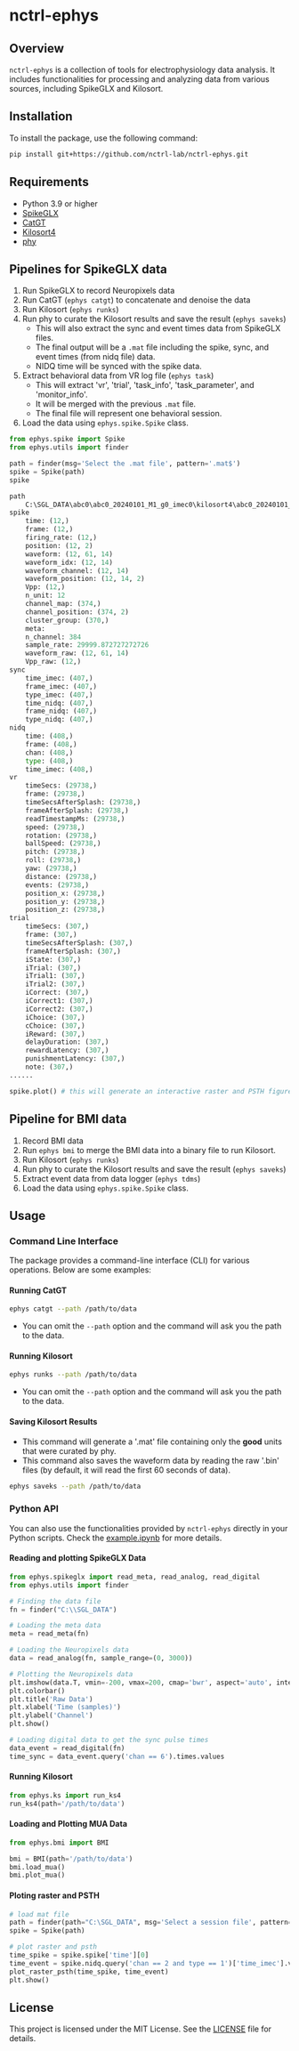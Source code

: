 # nctrl-ephys

## Overview
`nctrl-ephys` is a collection of tools for electrophysiology data analysis. It includes functionalities for processing and analyzing data from various sources, including SpikeGLX and Kilosort.

## Installation
To install the package, use the following command:
```bash
pip install git+https://github.com/nctrl-lab/nctrl-ephys.git
```

## Requirements
- Python 3.9 or higher
- [SpikeGLX](https://billkarsh.github.io/SpikeGLX/)
- [CatGT](https://billkarsh.github.io/SpikeGLX/#catgt)
- [Kilosort4](https://github.com/Mouseland/Kilosort)
- [phy](https://github.com/cortex-lab/phy)

## Pipelines for SpikeGLX data
1. Run SpikeGLX to record Neuropixels data
2. Run CatGT (`ephys catgt`) to concatenate and denoise the data
3. Run Kilosort (`ephys runks`)
4. Run phy to curate the Kilosort results and save the result (`ephys saveks`)
    - This will also extract the sync and event times data from SpikeGLX files.
    - The final output will be a `.mat` file including the spike, sync, and event times (from nidq file) data.
    - NIDQ time will be synced with the spike data.
5. Extract behavioral data from VR log file (`ephys task`)
    - This will extract 'vr', 'trial', 'task_info', 'task_parameter', and 'monitor_info'.
    - It will be merged with the previous `.mat` file.
    - The final file will represent one behavioral session.
6. Load the data using `ephys.spike.Spike` class.
```python
from ephys.spike import Spike
from ephys.utils import finder

path = finder(msg='Select the .mat file', pattern='.mat$')
spike = Spike(path)
spike
```

```python
path
    C:\SGL_DATA\abc0\abc0_20240101_M1_g0_imec0\kilosort4\abc0_20240101_M1_g0_imec0_data.mat
spike
    time: (12,)
    frame: (12,)
    firing_rate: (12,)
    position: (12, 2)
    waveform: (12, 61, 14)
    waveform_idx: (12, 14)
    waveform_channel: (12, 14)
    waveform_position: (12, 14, 2)
    Vpp: (12,)
    n_unit: 12
    channel_map: (374,)
    channel_position: (374, 2)
    cluster_group: (370,)
    meta:
    n_channel: 384
    sample_rate: 29999.872727272726
    waveform_raw: (12, 61, 14)
    Vpp_raw: (12,)
sync
    time_imec: (407,)
    frame_imec: (407,)
    type_imec: (407,)
    time_nidq: (407,)
    frame_nidq: (407,)
    type_nidq: (407,)
nidq
    time: (408,)
    frame: (408,)
    chan: (408,)
    type: (408,)
    time_imec: (408,)
vr
    timeSecs: (29738,)
    frame: (29738,)
    timeSecsAfterSplash: (29738,)
    frameAfterSplash: (29738,)
    readTimestampMs: (29738,)
    speed: (29738,)
    rotation: (29738,)
    ballSpeed: (29738,)
    pitch: (29738,)
    roll: (29738,)
    yaw: (29738,)
    distance: (29738,)
    events: (29738,)
    position_x: (29738,)
    position_y: (29738,)
    position_z: (29738,)
trial
    timeSecs: (307,)
    frame: (307,)
    timeSecsAfterSplash: (307,)
    frameAfterSplash: (307,)
    iState: (307,)
    iTrial: (307,)
    iTrial1: (307,)
    iTrial2: (307,)
    iCorrect: (307,)
    iCorrect1: (307,)
    iCorrect2: (307,)
    iChoice: (307,)
    cChoice: (307,)
    iReward: (307,)
    delayDuration: (307,)
    rewardLatency: (307,)
    punishmentLatency: (307,)
    note: (307,)
......
```

```python
spike.plot() # this will generate an interactive raster and PSTH figure to browse the data.
```

## Pipeline for BMI data
1. Record BMI data
2. Run `ephys bmi` to merge the BMI data into a binary file to run Kilosort.
3. Run Kilosort (`ephys runks`)
4. Run phy to curate the Kilosort results and save the result (`ephys saveks`)
5. Extract event data from data logger (`ephys tdms`)
6. Load the data using `ephys.spike.Spike` class.


## Usage
### Command Line Interface
The package provides a command-line interface (CLI) for various operations. Below are some examples:

#### Running CatGT
```bash
ephys catgt --path /path/to/data
```
- You can omit the `--path` option and the command will ask you the path to the data.

#### Running Kilosort
```bash
ephys runks --path /path/to/data
```
- You can omit the `--path` option and the command will ask you the path to the data.

#### Saving Kilosort Results
- This command will generate a '.mat' file containing only the **good** units that were curated by phy.
- This command also saves the waveform data by reading the raw '.bin' files (by default, it will read the first 60 seconds of data).

```bash
ephys saveks --path /path/to/data
```

### Python API
You can also use the functionalities provided by `nctrl-ephys` directly in your Python scripts. Check the [example.ipynb](notebooks/example.ipynb) for more details.

#### Reading and plotting SpikeGLX Data
```python
from ephys.spikeglx import read_meta, read_analog, read_digital
from ephys.utils import finder

# Finding the data file
fn = finder("C:\\SGL_DATA")

# Loading the meta data
meta = read_meta(fn)

# Loading the Neuropixels data
data = read_analog(fn, sample_range=(0, 3000))

# Plotting the Neuropixels data
plt.imshow(data.T, vmin=-200, vmax=200, cmap='bwr', aspect='auto', interpolation='none')
plt.colorbar()
plt.title('Raw Data')
plt.xlabel('Time (samples)')
plt.ylabel('Channel')
plt.show()

# Loading digital data to get the sync pulse times
data_event = read_digital(fn)
time_sync = data_event.query('chan == 6').times.values
```

#### Running Kilosort
```python
from ephys.ks import run_ks4
run_ks4(path='/path/to/data')
```

#### Loading and Plotting MUA Data
```python
from ephys.bmi import BMI

bmi = BMI(path='/path/to/data')
bmi.load_mua()
bmi.plot_mua()
```

#### Ploting raster and PSTH
```python
# load mat file
path = finder(path="C:\SGL_DATA", msg='Select a session file', pattern=r'.mat$')
spike = Spike(path)

# plot raster and psth
time_spike = spike.spike['time'][0]
time_event = spike.nidq.query('chan == 2 and type == 1')['time_imec'].values
plot_raster_psth(time_spike, time_event)
plt.show()
```

## License
This project is licensed under the MIT License. See the [LICENSE](LICENSE) file for details.
